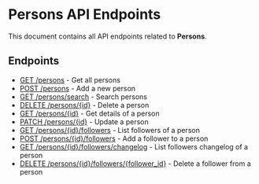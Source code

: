 # Persons API Endpoints

This document contains all API endpoints related to **Persons**.

## Endpoints

- [GET /persons](./getpersons.md) - Get all persons
- [POST /persons](./addperson.md) - Add a new person
- [GET /persons/search](./searchpersons.md) - Search persons
- [DELETE /persons/{id}](./deleteperson.md) - Delete a person
- [GET /persons/{id}](./getperson.md) - Get details of a person
- [PATCH /persons/{id}](./updateperson.md) - Update a person
- [GET /persons/{id}/followers](./getpersonfollowers.md) - List followers of a person
- [POST /persons/{id}/followers](./addpersonfollower.md) - Add a follower to a person
- [GET /persons/{id}/followers/changelog](./getpersonfollowerschangelog.md) - List followers changelog of a person
- [DELETE /persons/{id}/followers/{follower_id}](./deletepersonfollower.md) - Delete a follower from a person